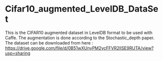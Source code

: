 # Cifar10_augmented_LevelDB_DataSet
This is the CIFAR10 augmented dataset in LevelDB format to be used with Caffe.
The augmentation is done according to the Stochastic_depth paper.  
The dataset can be downloaded from here : https://drive.google.com/file/d/0B51wXUnyPM2ycFFVR2llSE9RUTA/view?usp=sharing 
